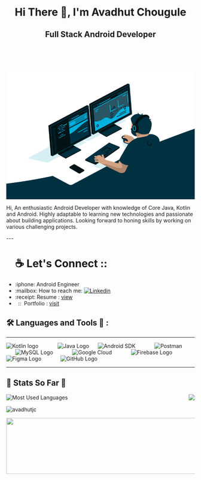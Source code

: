 <h1 <b align="center">Hi There 👋, I'm Avadhut Chougule </b> </h1>
<h2 <b align="center" > Full Stack Android Developer </b> </h2>

</a>

</a>

<p><a target="_blank" rel="noopener noreferrer" href="https://camo.githubusercontent.com/46b87402481e58a98efeca5ca5b0f447133867e09a99673d6217da634cf9bee5/68747470733a2f2f76697369746f722d62616467652e676c697463682e6d652f62616467653f706167655f69643d6c7563696665726e6970756e32322e6c7563696665726e6970756e3232"><img src="https://camo.githubusercontent.com/46b87402481e58a98efeca5ca5b0f447133867e09a99673d6217da634cf9bee5/68747470733a2f2f76697369746f722d62616467652e676c697463682e6d652f62616467653f706167655f69643d6c7563696665726e6970756e32322e6c7563696665726e6970756e3232" alt="" data-canonical-src="https://visitor-badge.glitch.me/badge?page_id=lucifernipun22.lucifernipun22" style="max-width: 100%;"></a></p>
<br>

 <p><a target="_blank" rel="noopener noreferrer" href="https://github.com/lucifernipun22/lucifernipun22/blob/main/code.gif?raw=true"><img align="center" alt="GIF" src="https://github.com/lucifernipun22/lucifernipun22/raw/main/code.gif?raw=true" width="1000" height="350" style="max-width: 100%;"></a>
</p>


<p>Hi, An enthusiastic Android Developer with knowledge of Core
Java, Kotlin and Android. Highly adaptable to learning new technologies and
passionate about building applications. Looking forward to honing skills by working on
various challenging projects.</p>
---
<ul>
 
<h1 align="left">☕ Let's Connect :: </h1>
<p align="center">
 
 <p <b ** &nbsp; About Me &nbsp; **</b></p>
 
<li>:iphone: Android Engineer </li>
<li><g-emoji class="g-emoji" alias="mailbox" fallback-src="https://github.githubassets.com/images/icons/emoji/unicode/1f4eb.png">:mailbox:</g-emoji> How to reach me:
 <a href="https://www.linkedin.com/in/avadhutjc/" rel="nofollow"><img src="https://cdn.worldvectorlogo.com/logos/linkedin-icon-2.svg" alt="Linkedin" width="13" height="13"/></a></li>
 <li>:receipt: Resume : <a href="https://drive.google.com/file/d/1Tp_3iQjSuTglmQjjDKUpLNUjxsxHB0Az/view?usp=sharing">view</a></li>
  
 <li> &nbsp; :: &nbsp;Portfolio : <a href="https://avadhutjc.dorik.io/">visit</a></li>
 
<!--  
<li>:: Play Store: <a href="https://play.google.com/store/apps/details?id=com.ramotion.showroom"></a></li>
<img src="https://raw.githubusercontent.com/Ramotion/react-native-circle-menu/master/google_play@2x.png" width="60" height="13">
 view</> -->
 
</ul>

<h2 align="left">🛠 Languages and Tools 🧰 :</h2>

---

<img src="https://cdn.worldvectorlogo.com/logos/kotlin-1.svg" alt="Kotlin logo" width="43" height="43"/> &nbsp;&nbsp;&nbsp;&nbsp;&nbsp; &nbsp;&nbsp;&nbsp;&nbsp;&nbsp;
<img src="https://cdn4.iconfinder.com/data/icons/logos-and-brands/512/181_Java_logo_logos-512.png" alt="Java Logo" width="50" height="50"/>&nbsp;&nbsp;&nbsp;&nbsp;&nbsp; 
<img src="https://cdn1.iconfinder.com/data/icons/logotypes/32/android-512.png" alt="Android SDK" width="50" height="50"/> &nbsp;&nbsp;&nbsp;&nbsp;&nbsp; &nbsp;&nbsp;&nbsp;&nbsp;&nbsp;
<img src="https://cdn.worldvectorlogo.com/logos/postman.svg" alt="Postman" width="50" height="50"/> &nbsp;&nbsp;&nbsp;&nbsp;&nbsp;  &nbsp;&nbsp;&nbsp;&nbsp;&nbsp;
<img src="https://cdn.worldvectorlogo.com/logos/mysql-6.svg" alt="MySQL Logo" width="50" height="50"/> &nbsp;&nbsp;&nbsp;&nbsp;&nbsp; &nbsp;&nbsp;&nbsp;&nbsp;&nbsp;
<img src="https://www.vectorlogo.zone/logos/google_cloud/google_cloud-icon.svg" alt="Google Cloud" width="50" height="50"/> &nbsp;&nbsp;&nbsp;&nbsp;&nbsp; &nbsp;&nbsp;&nbsp;&nbsp;&nbsp;
<img src="https://cdn.worldvectorlogo.com/logos/firebase-1.svg" alt="Firebase Logo" width="50" height="50"/>  &nbsp;&nbsp;&nbsp;&nbsp;&nbsp; 
&nbsp;&nbsp;&nbsp;&nbsp;&nbsp;
<img src="https://cdn.worldvectorlogo.com/logos/figma-1.svg" alt="Figma Logo" width="50" height="50"/> &nbsp;&nbsp;&nbsp;&nbsp;&nbsp;
&nbsp;&nbsp;&nbsp;&nbsp;&nbsp;
<img src="https://cdn.worldvectorlogo.com/logos/git-icon.svg" alt="GitHub Logo" width="50" height="50"/> &nbsp;&nbsp;&nbsp;&nbsp;&nbsp;

---
<h2 align="left">👷 Stats So Far 👷 </h2>

<img src="https://github-readme-stats.vercel.app/api?username=avadhutjc&show_icons=true&theme=chartreuse-dark" align="right"/>

![Most Used Languages](https://github-readme-stats.vercel.app/api/top-langs/?username=avadhutjc&theme=chartreuse-dark)


<img src="https://github-readme-streak-stats.herokuapp.com/?user=avadhutjc&" alt="avadhutjc" align="center" width="1000"/>

<p align="center">
  <img  src="https://raw.githubusercontent.com/Trilokia/Trilokia/379277808c61ef204768a61bbc5d25bc7798ccf1/bottom_header.svg" width="1000"  height="150" />
  </p>
  
  
